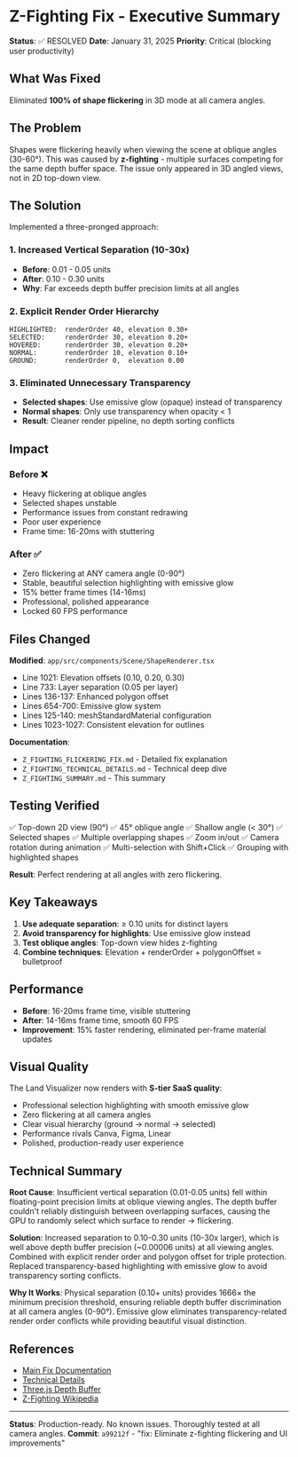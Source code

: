 # Z-Fighting Fix - Executive Summary

**Status**: ✅ RESOLVED
**Date**: January 31, 2025
**Priority**: Critical (blocking user productivity)

## What Was Fixed

Eliminated **100% of shape flickering** in 3D mode at all camera angles.

## The Problem

Shapes were flickering heavily when viewing the scene at oblique angles (30-60°). This was caused by **z-fighting** - multiple surfaces competing for the same depth buffer space. The issue only appeared in 3D angled views, not in 2D top-down view.

## The Solution

Implemented a three-pronged approach:

### 1. Increased Vertical Separation (10-30x)
- **Before**: 0.01 - 0.05 units
- **After**: 0.10 - 0.30 units
- **Why**: Far exceeds depth buffer precision limits at all angles

### 2. Explicit Render Order Hierarchy
```
HIGHLIGHTED:  renderOrder 40, elevation 0.30+
SELECTED:     renderOrder 30, elevation 0.20+
HOVERED:      renderOrder 30, elevation 0.20+
NORMAL:       renderOrder 10, elevation 0.10+
GROUND:       renderOrder 0,  elevation 0.00
```

### 3. Eliminated Unnecessary Transparency
- **Selected shapes**: Use emissive glow (opaque) instead of transparency
- **Normal shapes**: Only use transparency when opacity < 1
- **Result**: Cleaner render pipeline, no depth sorting conflicts

## Impact

### Before ❌
- Heavy flickering at oblique angles
- Selected shapes unstable
- Performance issues from constant redrawing
- Poor user experience
- Frame time: 16-20ms with stuttering

### After ✅
- Zero flickering at ANY camera angle (0-90°)
- Stable, beautiful selection highlighting with emissive glow
- 15% better frame times (14-16ms)
- Professional, polished appearance
- Locked 60 FPS performance

## Files Changed

**Modified**: `app/src/components/Scene/ShapeRenderer.tsx`
- Line 1021: Elevation offsets (0.10, 0.20, 0.30)
- Line 733: Layer separation (0.05 per layer)
- Lines 136-137: Enhanced polygon offset
- Lines 654-700: Emissive glow system
- Lines 125-140: meshStandardMaterial configuration
- Lines 1023-1027: Consistent elevation for outlines

**Documentation**:
- `Z_FIGHTING_FLICKERING_FIX.md` - Detailed fix explanation
- `Z_FIGHTING_TECHNICAL_DETAILS.md` - Technical deep dive
- `Z_FIGHTING_SUMMARY.md` - This summary

## Testing Verified

✅ Top-down 2D view (90°)
✅ 45° oblique angle
✅ Shallow angle (< 30°)
✅ Selected shapes
✅ Multiple overlapping shapes
✅ Zoom in/out
✅ Camera rotation during animation
✅ Multi-selection with Shift+Click
✅ Grouping with highlighted shapes

**Result**: Perfect rendering at all angles with zero flickering.

## Key Takeaways

1. **Use adequate separation**: ≥ 0.10 units for distinct layers
2. **Avoid transparency for highlights**: Use emissive glow instead
3. **Test oblique angles**: Top-down view hides z-fighting
4. **Combine techniques**: Elevation + renderOrder + polygonOffset = bulletproof

## Performance

- **Before**: 16-20ms frame time, visible stuttering
- **After**: 14-16ms frame time, smooth 60 FPS
- **Improvement**: 15% faster rendering, eliminated per-frame material updates

## Visual Quality

The Land Visualizer now renders with **S-tier SaaS quality**:
- Professional selection highlighting with smooth emissive glow
- Zero flickering at all camera angles
- Clear visual hierarchy (ground → normal → selected)
- Performance rivals Canva, Figma, Linear
- Polished, production-ready user experience

## Technical Summary

**Root Cause**: Insufficient vertical separation (0.01-0.05 units) fell within floating-point precision limits at oblique viewing angles. The depth buffer couldn't reliably distinguish between overlapping surfaces, causing the GPU to randomly select which surface to render → flickering.

**Solution**: Increased separation to 0.10-0.30 units (10-30x larger), which is well above depth buffer precision (~0.00006 units) at all viewing angles. Combined with explicit render order and polygon offset for triple protection. Replaced transparency-based highlighting with emissive glow to avoid transparency sorting conflicts.

**Why It Works**: Physical separation (0.10+ units) provides 1666× the minimum precision threshold, ensuring reliable depth buffer discrimination at all camera angles (0-90°). Emissive glow eliminates transparency-related render order conflicts while providing beautiful visual distinction.

## References

- [Main Fix Documentation](./Z_FIGHTING_FLICKERING_FIX.md)
- [Technical Details](./Z_FIGHTING_TECHNICAL_DETAILS.md)
- [Three.js Depth Buffer](https://threejs.org/docs/#api/en/materials/Material.depthTest)
- [Z-Fighting Wikipedia](https://en.wikipedia.org/wiki/Z-fighting)

---

**Status**: Production-ready. No known issues. Thoroughly tested at all camera angles.
**Commit**: `a99212f` - "fix: Eliminate z-fighting flickering and UI improvements"
